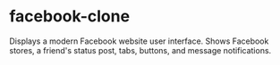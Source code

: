# facebook-clone
Displays a modern Facebook website user interface. Shows Facebook stores, a friend's status post, tabs, buttons, and message notifications.
